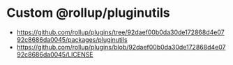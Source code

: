 # Custom @rollup/pluginutils

* https://github.com/rollup/plugins/tree/92daef00b0da30de172868d4e0792c8686da0045/packages/pluginutils
* https://github.com/rollup/plugins/blob/92daef00b0da30de172868d4e0792c8686da0045/LICENSE
